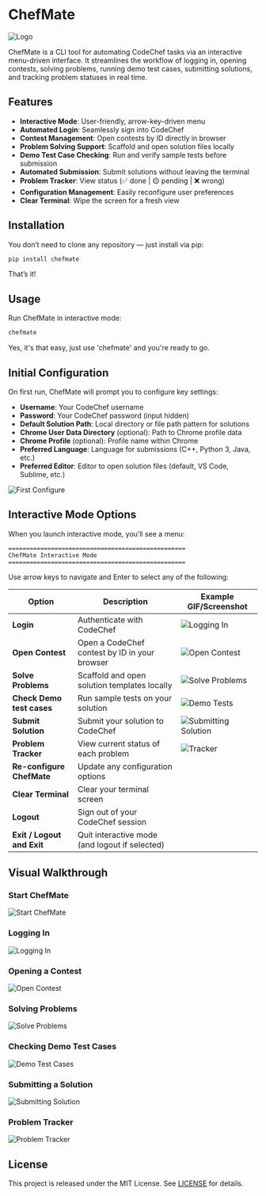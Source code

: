 # ChefMate

![Logo](assets/CHEFMATE.png)

ChefMate is a CLI tool for automating CodeChef tasks via an interactive menu-driven interface. It streamlines the workflow of logging in, opening contests, solving problems, running demo test cases, submitting solutions, and tracking problem statuses in real time.

## Features

- **Interactive Mode**: User-friendly, arrow-key-driven menu
- **Automated Login**: Seamlessly sign into CodeChef
- **Contest Management**: Open contests by ID directly in browser
- **Problem Solving Support**: Scaffold and open solution files locally
- **Demo Test Case Checking**: Run and verify sample tests before submission
- **Automated Submission**: Submit solutions without leaving the terminal
- **Problem Tracker**: View status (✅ done | 🟡 pending | ❌ wrong)
- **Configuration Management**: Easily reconfigure user preferences
- **Clear Terminal**: Wipe the screen for a fresh view

## Installation

You don’t need to clone any repository — just install via pip:

```bash
pip install chefmate
```

That’s it!

## Usage

Run ChefMate in interactive mode:

```bash
chefmate
```

Yes, it's that easy, just use 'chefmate' and you're ready to go.

## Initial Configuration

On first run, ChefMate will prompt you to configure key settings:

- **Username**: Your CodeChef username
- **Password**: Your CodeChef password (input hidden)
- **Default Solution Path**: Local directory or file path pattern for solutions
- **Chrome User Data Directory** (optional): Path to Chrome profile data
- **Chrome Profile** (optional): Profile name within Chrome
- **Preferred Language**: Language for submissions (C++, Python 3, Java, etc.)
- **Preferred Editor**: Editor to open solution files (default, VS Code, Sublime, etc.)

![First Configure](assets/First_Configure.gif)

## Interactive Mode Options

When you launch interactive mode, you’ll see a menu:

```text
==================================================
ChefMate Interactive Mode
==================================================
```

Use arrow keys to navigate and Enter to select any of the following:

| Option                         | Description                                           | Example GIF/Screenshot                      |
|--------------------------------|-------------------------------------------------------|---------------------------------------------|
| **Login**                      | Authenticate with CodeChef                            | ![Logging In](assets/Logging_In.gif)       |
| **Open Contest**               | Open a CodeChef contest by ID in your browser         | ![Open Contest](assets/Open_Contest_Page.gif) |
| **Solve Problems**             | Scaffold and open solution templates locally          | ![Solve Problems](assets/Solve_Problems.gif) |
| **Check Demo test cases**      | Run sample tests on your solution                     | ![Demo Tests](assets/Demo_Test_Cases.gif)  |
| **Submit Solution**            | Submit your solution to CodeChef                      | ![Submitting Solution](assets/Submitting_Solution.gif) |
| **Problem Tracker**            | View current status of each problem                   | ![Tracker](assets/Problem_Tracker.png)     |
| **Re-configure ChefMate**      | Update any configuration options                      |                                             |
| **Clear Terminal**             | Clear your terminal screen                            |                                             |
| **Logout**                     | Sign out of your CodeChef session                     |                                             |
| **Exit / Logout and Exit**     | Quit interactive mode (and logout if selected)        |                                             |

## Visual Walkthrough

### Start ChefMate

![Start ChefMate](assets/Start_ChefMate.gif)

### Logging In

![Logging In](assets/Logging_In.gif)

### Opening a Contest

![Open Contest](assets/Open_Contest_Page.gif)

### Solving Problems

![Solve Problems](assets/Solve_Problems.gif)

### Checking Demo Test Cases

![Demo Test Cases](assets/Demo_Test_Cases.gif)

### Submitting a Solution

![Submitting Solution](assets/Submitting_Solution.gif)

### Problem Tracker

![Problem Tracker](assets/Problem_Tracker.png)

## License

This project is released under the MIT License. See [LICENSE](LICENSE) for details.
